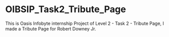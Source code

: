 # OIBSIP_Task2_Tribute_Page
This is Oasis Infobyte internship Project of Level 2 - Task 2 - Tribute Page, I made a Tribute Page for Robert Downey Jr.
